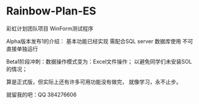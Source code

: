 # Rainbow-Plan-ES
彩虹计划团队项目
WinForm测试程序

Alpha版本发布1的介绍：
基本功能已经实现
需配合SQL server 数据库使用
不可直接单独运行

Beta1阶段冲刺：数据操作模式变为：Excel文件操作；
以避免同学们未安装SOL的情况；

算是正式版，但实际上还有许多可用功能没有做完，
就像学习，永不止步。

就留我的吧：QQ 384276606
